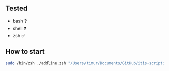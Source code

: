 ## Tested

- bash ❓
- shell ❓
- zsh ✅

## How to start

```bash
sudo /bin/zsh ./addline.zsh "/Users/timur/Documents/GitHub/itis-scripting/5. exam/test-dir"
```